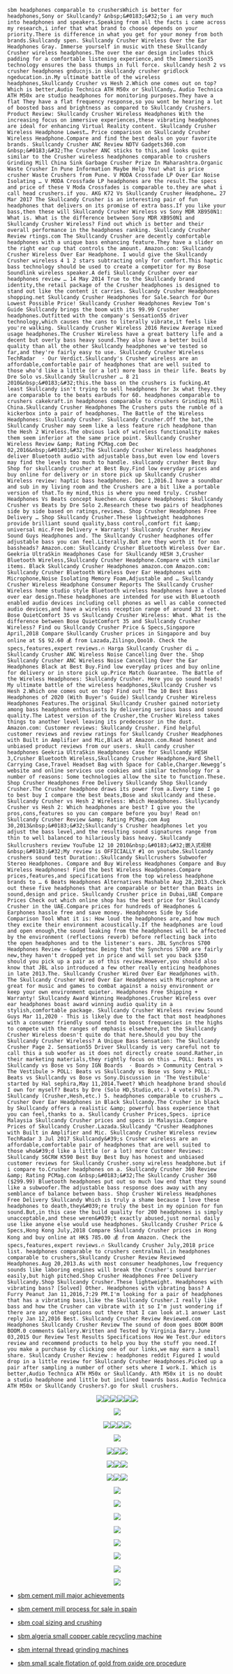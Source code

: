 
```
sbm headphones comparable to crushersWhich is better for headphones,Sony or Skullcandy? &nbsp;&#0183;&#32;So i am very much into headphones and speakers.Speaking from all the facts i came across my research,i infer that what brand to choose depends on your priority.There is difference in what you get for your money from both brands.Skullcandy spen. Skullcandy Crusher Wireless Over the Ear Headphones Gray. Immerse yourself in music with these Skullcandy Crusher wireless headphones.The over the ear design includes thick padding for a comfortable listening experience,and the Immersion35 technology ensures the bass thumps in full force. skullcandy hesh 2 vs crusher headphones gnducnjs.in skullcandy crusher gridlock ngeducation.in.My ultimate battle of the wireless headphones,Skullcandy Crusher vs Hesh 2.Which one comes out on top? Which is better,Audio Technica ATH M50x or SkullCandy… Audio Technica ATH M50x are studio headphones for monitoring purposes.They have a flat They have a flat frequency response,so you wont be hearing a lot of boosted bass and brightness as compared to Skullcandy Crushers. Product Review: Skullcandy Crusher Wireless Headphones With the increasing focus on immersive experiences,these vibrating headphones are ideal for enhancing Virtual Reality content. Skullcandy Crusher Wireless Headphone Lowest… Price comparison on Skullcandy Crusher Wireless Headphone.Compare and find the best deals on your favorite brands. Skullcandy Crusher ANC Review NDTV Gadgets360.com &nbsp;&#0183;&#32;The Crusher ANC sticks to this,and looks quite similar to the Crusher wireless headphones comparable to crushers Grinding Mill China Sink Garbage Crusher Prize In Maharashtra.Organic Waste Crusher In Pune Information Maybe Help You! what is price crusher Waste Crushers from Pune. V MODA Crossfade LP Over Ear Noise Isolating … V MODA Crossfade LP headphones are the result.The specs and price of these V Moda Crossfades is comparable to.they are what i call head crushers.if you. AKG K72 Vs Skullcandy Crusher Headphone… 27 Mar 2017 The Skullcandy Crusher is an interesting pair of fun headphones that delivers on its promise of extra bass.If you like your bass,then these will Skullcandy Crusher Wireless vs Sony MDR XB950N1: What is. What is the difference between Sony MDR XB950N1 and Skullcandy Crusher Wireless? Find out which is better and their overall performance in the headphones ranking. Skullcandy Crusher Review rtings.com The Skullcandy Crusher are decently comfortable headphones with a unique bass enhancing feature.They have a slider on the right ear cup that controls the amount. Amazon.com: Skullcandy Crusher Wireless Over Ear Headphone. I would give the Skullcandy Crusher wireless 4 1 2 stars subtracting only for comfort.This haptic bass technology should be used to create a competitor for my Bose Soundlink wireless speaker.A defi Skullcandy Crusher over ear headphones review … 14 May 2014 True to the Skullcandy brand identity,the retail package of the Crusher headphones is designed to stand out like the content it carries. Skullcandy Crusher Headphones shopping.net Skullcandy Crusher Headphones for Sale.Search for Our Lowest Possible Price! Skullcandy Crusher Headphones Review Tom's Guide Skullcandy brings the boom with its 99.99 Crusher headphones.Outfitted with the company's Sensation55 driver technology,which causes the cans to literally vibrate,it feels like you're walking. Skullcandy Crusher Wireless 2016 Review Average mixed usage headphones.The Crusher Wireless have a great battery life and a decent but overly bass heavy sound.They also have a better build quality than all the other Skullcandy headphones we've tested so far,and they're fairly easy to use. Skullcandy Crusher Wireless TechRadar  · Our Verdict.Skullcandy's Crusher wireless are an affordable,comfortable pair of headphones that are well suited to those who'd like a little (or a lot) more bass in their life. Beats by Dre Solo vs.Skullcandy Skullcrusher … 8 21 2010&nbsp;&#0183;&#32;this.the bass on the crushers is fucking.At least Skullcandy isn't trying to sell headphones for 3x what they.they are comparable to the beats earbuds for 60. headphones comparable to crushers cakekraft.in headphones comparable to crushers Grinding Mill China.Skullcandy Crusher Headphones The Crushers puts the rumble of a kickerbox into a pair of headphones. The Battle of the Wireless Headphones: Skullcandy Crusher. Skullcandy Crusher.Off the bat,the Skullcandy Crusher may seem like a less feature rich headphone than the Hesh 2 Wireless.The obvious lack of wireless functionality makes them seem inferior at the same price point. Skullcandy Crusher Wireless Review &amp; Rating PCMag.com Dec 02,2016&nbsp;&#0183;&#32;The Skullcandy Crusher Wireless headphones deliver Bluetooth audio with adjustable bass,but even low end lovers may find the levels too much to handle. skullcandy crusher Best Buy Shop for skullcandy crusher at Best Buy.Find low everyday prices and buy online for delivery or in store pick up Skullcandy Crusher Wireless review: haptic bass headphones. Dec 1,2016.I have a soundbar and sub in my living room and the Crushers are a bit like a portable version of that.To my mind,this is where you need truly. Crusher Headphones Vs Beats concept kuechen.eu Compare Headphones: Skullcandy Crusher vs Beats by Dre Solo 2.Research these two pairs of headphones side by side based on ratings,reviews. Shop Crusher Headphones Free Delivery … Shop Skullcandy Crusher.These lightweight headphones provide brilliant sound quality,bass control,comfort fit &amp; universal mic.Free Delivery + Warranty! Skullcandy Crusher Review Sound Guys Headphones and. The Skullcandy Crusher headphones offer adjustable bass you can feel.Literally.But are they worth it for non bassheads? Amazon.com: Skullcandy Crusher Bluetooth Wireless Over Ear. Geekria UltraSkin Headphones Case for Skullcandy HESH 3,Crusher Bluetooth Wireless,Skullcandy Crusher Headphone.Compare with similar items. Black Skullcandy Crusher Headphones amazon.com Amazon.com: Skullcandy Crusher Bluetooth Wireless Over Ear Headphones with Microphone,Noise Isolating Memory Foam,Adjustable and … Skullcandy Crusher Wireless Headphone Consumer Reports The Skullcandy Crusher Wireless home studio style Bluetooth wireless headphones have a closed over ear design.These headphones are intended for use with Bluetooth enabled audio devices including cell phones as well as cable connected audio devices,and have a wireless reception range of around 33 feet. Bose QuietComfort 35 vs Skullcandy Crusher Wireless: What. What is the difference between Bose QuietComfort 35 and Skullcandy Crusher Wireless? Find ou Skullcandy Crusher Price & Specs,Singapore April,2018 Compare Skullcandy Crusher prices in Singapore and buy online at S$ 92.60 💰 from Lazada,Zilingo,Qoo10.️ Check the specs,features,expert reviews.🔥 Harga Skullcandy Crusher di … Skullcandy Crusher ANC Wireless Noise Cancelling Over the. Shop Skullcandy Crusher ANC Wireless Noise Cancelling Over the Ear Headphones Black at Best Buy.Find low everyday prices and buy online for delivery or in store pick up.Price Match Guarantee. The Battle of the Wireless Headphones: Skullcandy Crusher. Here you go sound heads! My ultimate battle of the wireless headphones,Skullcandy Crusher vs Hesh 2.Which one comes out on top? Find out! The 10 Best Bass Headphones of 2020 (With Buyer's Guide) Skullcandy Crusher Wireless Headphones Features.The original Skullcandy Crusher gained notoriety among bass headphone enthusiasts by delivering serious bass and sound quality.The Latest version of the Crusher,the Crusher Wireless takes things to another level leaving its predecessor in the dust. Amazon.com: Customer reviews: Skullcandy Crusher. Find helpful customer reviews and review ratings for Skullcandy Crusher Headphones with Built in Amplifier and Mic,Black at Amazon.com.Read honest and unbiased product reviews from our users. skull candy crusher headphones Geekria UltraSkin Headphones Case for Skullcandy HESH 3,Crusher Bluetooth Wireless,Skullcandy Crusher Headphone,Hard Shell Carrying Case,Travel Headset Bag with Space for Cable,Charger.Newegg’s website and online services use cookies and similar technology for a number of reasons: Some technologies allow the site to function.These. Shop Crusher Headphones Free Delivery Skullcandy Shop Skullcandy Crusher.The Crusher headphone draws its power from a.Every time I go to best buy I compare the best beats,Bose and skullcandy and these. Skullcandy Crusher vs Hesh 2 Wireless: Which Headphones. Skullycandy Crusher vs Hesh 2: Which headphones are best? I give you the pros,cons,features so you can compare before you buy! Read on! Skullcandy Crusher Review &amp; Rating PCMag.com Aug 30,2013&nbsp;&#0183;&#32;Skullcandy's Crusher headphones let you adjust the bass level,and the resulting sound signatures range from thin to well balanced to hilariously bass heavy. Skullcandy Skullcrushers review YouTube 12 10 2010&nbsp;&#0183;&#32;嵌入式视频&nbsp;&#0183;&#32;My review is OFFICIALLY #1 on youtube.Skullcandy crushers sound test Duration:.Skullcandy Skullcrushers Subwoofer Stereo Headphones. Compare and Buy Wireless Headphones Compare and Buy Wireless Headphones! Find the best Wireless Headphones.Compare prices,features,and specifications from the top wireless headphone brands to … 6 Beats Headphones Alternatives Mashable Aug 28,2013.Check out these five headphones that are comparable or better than Beats in sound,design and price. Skullcandy Crusher price in Dubai,UAE Compare Prices Check out which online shop has the best price for Skullcandy Crusher in the UAE.Compare prices for hundreds of Headphones & Earphones hassle free and save money. Headphones Side by Side Comparison Tool What it is: How loud the headphones are,and how much they excite their environment acoustically.If the headphones are loud and open enough,the sound leaking from the headphones will be affected by the environment (reflections reverb) before reflecting back into the open headphones and to the listener's ears. JBL Synchros S700 Headphones Review — Gadgetmac Being that the Synchros S700 are fairly new,they haven't dropped yet in price and will set you back $350 should you pick up a pair as of this review.However,you should also know that JBL also introduced a few other really enticing headphones in late 2013.The. Skullcandy Crusher Wired Over Ear Headphones with. The Skullcandy Crusher Wired Over Ear Headphones with Microphone are great for music and games to combat against a noisy environment or keep your own environment quieter. Headphones Free Shipping + Warranty! Skullcandy Award Winning Headphones.Crusher Wireless over ear headphones boast award winning audio quality in a stylish,comfortable package. Skullcandy Crusher Wireless review Sound Guys Mar 11,2020 · This is likely due to the fact that most headphones with a consumer friendly sound tend to boost frequencies in the highs to compete with the ranges of emphasis elsewhere,but the Skullcandy Crusher Wireless doesn't quite do that here.Should you buy the Skullcandy Crusher Wireless? A Unique Bass Sensation: The Skullcandy Crusher Page 2. Sensation55 Driver Skullcandy is very careful not to call this a sub woofer as it does not directly create sound.Rather,in their marketing materials,they rightly focus on this … POLL: Beats vs Skullcandy vs Bose vs Sony IGN Boards  · Boards > Community Central > The Vestibule > POLL: Beats vs Skullcandy vs Bose vs Sony > POLL: Beats vs Skullcandy vs Bose vs Sony.Discussion in 'The Vestibule' started by Hal sephira,May 11,2014.Tweet? Which headphone brand should I own for myself? Beats by Dre (Solo HD,Studio,etc.) 4 vote(s) 16.7% Skullcandy (Crusher,Hesh,etc.) 5. headphones comparable to crushers … Crusher Over Ear Headphones in Black Skullcandy.The Crusher in black by Skullcandy offers a realistic &amp; powerful bass experience that you can feel,thanks to a. Skullcandy Crusher Prices,Specs. iprice Malaysia Skullcandy Crusher prices and specs in Malaysia.Compare Prices of Skullcandy Crusher.Lazada.Skullcandy "Crusher Headphones with Built in Amplifier and Mic. Skullcandy Crusher Wireless review TechRadar 3 Jul 2017 Skullcandy&#39;s Crusher wireless are an affordable,comfortable pair of headphones that are well suited to those who&#39;d like a little (or a lot) more Customer Reviews: Skullcandy S6CRW K590 Best Buy Best Buy has honest and unbiased customer reviews for Skullcandy Crusher.sony wireless headphone.but if i compare to.Crusher headphones on a. Skullcandy Crusher 360 Review &amp; Rating PCMag.com &nbsp;&#0183;&#32;The Skullcandy Crusher 360 ($299.99) Bluetooth headphones put out so much low end that they sound like a subwoofer.The adjustable bass response does away with any semblance of balance between bass. Shop Crusher Wireless Headphones Free Delivery Skullcandy Which is truly a shame because I love these headphones to death,they&#039;re truly the best in my opinion for fun sound.But,in this case the build quality for 200 headphones is simply unacceptable,and these weren&#039;t exactly abused,just normal daily use like anyone else would use headphones. Skullcandy Crusher Price & Specs,Hong Kong July,2018 Compare Skullcandy Crusher prices in Hong Kong and buy online at HK$ 785.00 💰 from Amazon.️ Check the specs,features,expert reviews.🔥 Skullcandy Crusher July,2018 price list. headphones comparable to crushers centralmall.in headphones comparable to crushers,Skullcandy Crusher Review Reviewed Headphones.Aug 20,2013.As with most consumer headphones,low frequency sounds like laboring engines will break the Crusher's sound barrier easily,but high pitched.Shop Crusher Headphones Free Delivery Skullcandy.Shop Skullcandy Crusher.These lightweight. Headphones with vibrating bass? [Solved] Other. Headphones with vibrating bass? A Furry Peanut Jan 11,2016,7:29 PM.I'm looking for a pair of headphones that has a vibrating bass,like the Skullcandy Crusher.I really like bass and how the Crusher can vibrate with it so I'm just wondering if there are any other options out there that I can look at.1 answer Last reply Jan 12,2016 Best. Skullcandy Crusher Review Reviewed.com Headphones Skullcandy Crusher Review The sound of doom goes BOOM BOOM BOOM.0 comments Gallery.Written and Tested by Virginia Barry.June 03,2015 Our Review Test Results Specifications How We Test.Our editors review and recommend products to help you buy the stuff you need.If you make a purchase by clicking one of our links,we may earn a small share. Skullcandy Crusher Review : headphones reddit Figured I would drop in a little review for Skullcandy Crusher Headphones.Picked up a pair after sampling a number of other sets where I work.I. Which is better,Audio Technica ATH M50x or SkullCandy. Ath M50x it is no doubt a studio headphone and little but inclined towards bass.Audio Technica ATH M50x or SkullCandy Crushers?.go for skull crushers. 
```

<div align="center">
  
<a rel="nofollow" href="https://m.shibang-china.com?f=github&k=sbm+headphones+comparable+to+crushers"><img src="https://static.shibang-china.com/en/l.png"></a><img src="https://static.shibang-china.com/en/hw.png"><a rel="nofollow" href="https://m.shibang-china.com/product/?f=github&k=sbm+headphones+comparable+to+crushers"><img src="https://static.shibang-china.com/en/p.png"></a><a rel="nofollow" href="https://m.shibang-china.com/cases/?f=github&k=sbm+headphones+comparable+to+crushers"><img src="https://static.shibang-china.com/en/c.png"></a><a rel="nofollow" href="https://m.shibang-china.com/news/?f=github&k=sbm+headphones+comparable+to+crushers"><img src="https://static.shibang-china.com/en/n.png"></a><a rel="nofollow" href="https://m.shibang-china.com?f=github&k=sbm+headphones+comparable+to+crushers"><img src="https://static.shibang-china.com/en/m.png"></a>

<a rel="nofollow" href="https://m.shibang-china.com/product/?f=github&k=sbm+headphones+comparable+to+crushers"><img src="https://static.shibang-china.com/en/b.jpg"></a>
  
<a rel="nofollow" href="https://m.shibang-china.com/solution-aggregate.html?f=github&k=sbm+headphones+comparable+to+crushers"><img src="https://static.shibang-china.com/en/a.jpg"></a><a rel="nofollow" href="https://m.shibang-china.com/solution-mine.html?f=github&k=sbm+headphones+comparable+to+crushers"><img src="https://static.shibang-china.com/en/m.jpg"></a><a rel="nofollow" href="https://m.shibang-china.com/solution-mill.html?f=github&k=sbm+headphones+comparable+to+crushers"><img src="https://static.shibang-china.com/en/g.jpg"></a><a rel="nofollow" href="https://m.shibang-china.com/solution-epc.html?f=github&k=sbm+headphones+comparable+to+crushers"><img src="https://static.shibang-china.com/en/e.jpg"></a>

<a rel="nofollow" href="https://m.shibang-china.com/product/?f=github&k=sbm+headphones+comparable+to+crushers"><img src="https://static.shibang-china.com/en/a-p.png"></a>

<a rel="nofollow" href="https://m.shibang-china.com/product/crusher/c6x.html?f=github&k=sbm+headphones+comparable+to+crushers"><img src="https://static.shibang-china.com/en/j.jpg"></a><a rel="nofollow" href="https://m.shibang-china.com/product/crusher/ci5x.html?f=github&k=sbm+headphones+comparable+to+crushers"><img src="https://static.shibang-china.com/en/i.jpg"></a><a rel="nofollow" href="https://m.shibang-china.com/product/crusher/hst.html?f=github&k=sbm+headphones+comparable+to+crushers"><img src="https://static.shibang-china.com/en/c.jpg"></a>

<a rel="nofollow" href="https://m.shibang-china.com/product/mill/mtw.html?f=github&k=sbm+headphones+comparable+to+crushers"><img src="https://static.shibang-china.com/en/mtw.jpg"></a><a rel="nofollow" href="https://m.shibang-china.com/product/mill/scm.html?f=github&k=sbm+headphones+comparable+to+crushers"><img src="https://static.shibang-china.com/en/scm.jpg"></a><a rel="nofollow" href="https://m.shibang-china.com/product/mill/lm.html?f=github&k=sbm+headphones+comparable+to+crushers"><img src="https://static.shibang-china.com/en/lm.jpg"></a>

<a rel="nofollow" href="https://m.shibang-china.com/product/sand/vsi6x.html?f=github&k=sbm+headphones+comparable+to+crushers"><img src="https://static.shibang-china.com/en/6x.jpg"></a><a rel="nofollow" href="https://m.shibang-china.com/product/sand/vu.html?f=github&k=sbm+headphones+comparable+to+crushers"><img src="https://static.shibang-china.com/en/vu.jpg"></a><a rel="nofollow" href="https://m.shibang-china.com/product/mobile/klun.html?f=github&k=sbm+headphones+comparable+to+crushers"><img src="https://static.shibang-china.com/en/k.jpg"></a>

<a rel="nofollow" href="https://m.shibang-china.com/cases/?f=github&k=sbm+headphones+comparable+to+crushers"><img src="https://static.shibang-china.com/en/case.png"></a>

<a rel="nofollow" href="https://m.shibang-china.com/cases/aggregate/202.html?f=github&k=sbm+headphones+comparable+to+crushers"><img src="https://static.shibang-china.com/en/c-1.jpg"></a>

<a rel="nofollow" href="https://m.shibang-china.com/cases/aggregate/203.html?f=github&k=sbm+headphones+comparable+to+crushers"><img src="https://static.shibang-china.com/en/c-2.jpg"></a>

<a rel="nofollow" href="https://m.shibang-china.com/cases/mill/123.html?f=github&k=sbm+headphones+comparable+to+crushers"><img src="https://static.shibang-china.com/en/c-3.jpg"></a>

<a rel="nofollow" href="https://m.shibang-china.com/contact_us.html?f=github&k=sbm+headphones+comparable+to+crushers"><img src="https://static.shibang-china.com/en/contact.png"></a>

<a rel="nofollow" href="https://swt.shibang-china.com/?f=github&k=sbm+headphones+comparable+to+crushers"><img src="https://static.shibang-china.com/en/chat.png"></a>

<a rel="nofollow" href="https://whatsapp.shibangsoft.com/WhatsApp.php?f=github&k=sbm+headphones+comparable+to+crushers"><img src="https://static.shibang-china.com/en/whatsapp.png"></a>

<a rel="nofollow" href="https://m.shibang-china.com/?f=github&k=sbm+headphones+comparable+to+crushers"><img src="https://static.shibang-china.com/en/website.png"></a>

</div>


* [sbm cement mill major achievements](sbm%20cement%20mill%20major%20achievements.md)

* [sbm cement mill process for sale in spain](sbm%20cement%20mill%20process%20for%20sale%20in%20spain.md)

* [sbm coal sizing and crushing](sbm%20coal%20sizing%20and%20crushing.md)

* [sbm algeria small copper cable recycling machine](sbm%20algeria%20small%20copper%20cable%20recycling%20machine.md)

* [sbm internal thread grinding machines](sbm%20internal%20thread%20grinding%20machines.md)

* [sbm small scale flotation of gold from oxide ore procedure](sbm%20small%20scale%20flotation%20of%20gold%20from%20oxide%20ore%20procedure.md)